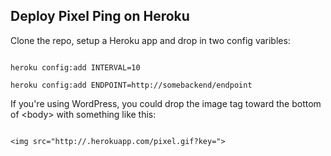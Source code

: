 ## Deploy Pixel Ping on Heroku

Clone the repo, setup a Heroku app and drop in two config varibles:

<code>
heroku config:add INTERVAL=10
</code>

<code>
heroku config:add ENDPOINT=http://somebackend/endpoint
</code>

If you're using WordPress, you could drop the image tag toward the bottom of &lt;body> with something like this:

<code>
&lt;img src="http://<your-app-name>.herokuapp.com/pixel.gif?key=<?php the_permalink()?>"></img>
</code>